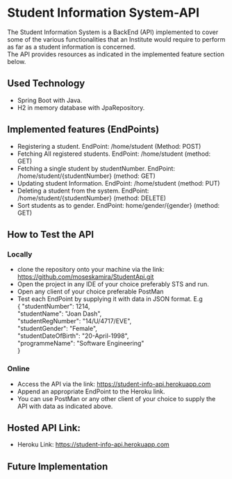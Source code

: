 # Student Information System-API
The Student Information System is a BackEnd (API) implemented to cover some of the various functionalities that an Institute would require to perform as far as a student information is concerned.<br/>
The API provides resources as indicated in the implemented feature section below.

## Used Technology
- Spring Boot with Java.
- H2 in memory database with JpaRepository.

## Implemented features (EndPoints)
- Registering a student. EndPoint: /home/student (Method: POST)
- Fetching All registered students. EndPoint: /home/student (method: GET)
- Fetching a single student by studentNumber. EndPoint: /home/student/{studentNumber} (method: GET)
- Updating student Information. EndPoint: /home/student (method: PUT)
- Deleting a student from the system. EndPoint: /home/student/{studentNumber} (method: DELETE)
- Sort students as to gender. EndPoint: home/gender/{gender} (method: GET)

## How to Test the API
### Locally
- clone the repository onto your machine via the link: https://github.com/moseskamira/StudentApi.git
- Open the project in any IDE of your choice preferably STS and run.
- Open any client of your choice preferable PostMan
- Test each EndPoint by supplying it with data in JSON format. E.g<br/>
 {
        "studentNumber": 1214,<br>
        "studentName": "Joan Dash", <br/>
        "studentRegNumber": "14/U/4717/EVE",<br/>
        "studentGender": "Female",<br/>
        "studentDateOfBirth": "20-April-1998",<br/>
        "programmeName": "Software Engineering"<br/>
    }
    
### Online
- Access the API via the link: https://student-info-api.herokuapp.com
- Append an appropriate EndPoint to the Heroku link.
- You can use PostMan or any other client of your choice to supply the API with data as indicated above.

## Hosted API Link:
- Heroku Link: https://student-info-api.herokuapp.com


## Future Implementation



